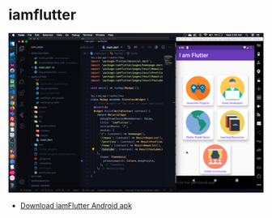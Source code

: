 # iamflutter

![A Flutter Resources App using Futter ](https://github.com/JaveedIshaq/iamFlutterDigitalHackfair/blob/master/Screenshot%202020-02-19%20at%202.00.26%20AM.png?raw=true)

- [Download iamFlutter Android apk](https://github.com/JaveedIshaq/iamFlutterDigitalHackfair/blob/master/iamflutter.apk)


